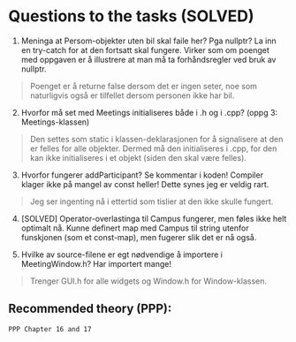 # Questions to the tasks (SOLVED)

1. Meninga at Persom-objekter uten bil skal faile her? Pga nullptr? La inn en try-catch for at den fortsatt skal fungere. Virker som om poenget med oppgaven er å illustrere at man må ta forhåndsregler ved bruk av nullptr. 

> Poenget er å returne false dersom det er ingen seter, noe som naturligvis også er tilfellet dersom personen ikke har bil. 

2. Hvorfor må set med Meetings initialiseres både i .h og i .cpp? (oppg 3: Meetings-klassen)

> Den settes som static i klassen-deklarasjonen for å signalisere at den er felles for alle objekter. Dermed må den initialiseres i .cpp, for den kan ikke initialiseres i et objekt (siden den skal være felles). 

3. Hvorfor fungerer addParticipant? Se kommentar i koden! Compiler klager ikke på mangel av const heller! Dette synes jeg er veldig rart. 

> Jeg ser ingenting nå i ettertid som tislier at den ikke skulle fungert. 

4. [SOLVED] Operator-overlastinga til Campus fungerer, men føles ikke helt optimalt nå. Kunne definert map med Campus til string utenfor funskjonen (som et const-map), men fugerer slik det er nå også. 

5. Hvilke av source-filene er egt nødvendige å importere i MeetingWindow.h? Har importert mange!

> Trenger GUI.h for alle widgets og Window.h for Window-klassen. 

## Recommended theory (PPP):
```
PPP Chapter 16 and 17
